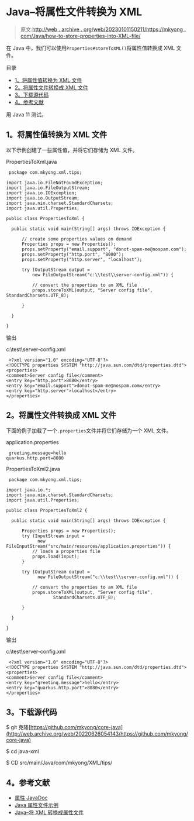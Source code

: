 # Java–将属性文件转换为 XML

> 原文:[http://web . archive . org/web/20230101150211/https://mkyong . com/Java/how-to-store-properties-into-XML-file/](http://web.archive.org/web/20230101150211/https://mkyong.com/java/how-to-store-properties-into-xml-file/)

在 Java 中，我们可以使用`Properties#storeToXML()`将属性值转换成 XML 文件。

目录

*   [1。将属性值转换为 XML 文件](#convert-properties-values-to-xml-file)
*   [2。将属性文件转换成 XML 文件](#convert-a-properties-file-to-an-xml-file)
*   [3。下载源代码](#download-source-code)
*   [4。参考文献](#references)

用 Java 11 测试。

## 1。将属性值转换为 XML 文件

以下示例创建了一些属性值，并将它们存储为 XML 文件。

PropertiesToXml.java

```
 package com.mkyong.xml.tips;

import java.io.FileNotFoundException;
import java.io.FileOutputStream;
import java.io.IOException;
import java.io.OutputStream;
import java.nio.charset.StandardCharsets;
import java.util.Properties;

public class PropertiesToXml {

  public static void main(String[] args) throws IOException {

      // create some properties values on demand
      Properties props = new Properties();
      props.setProperty("email.support", "donot-spam-me@nospam.com");
      props.setProperty("http.port", "8080");
      props.setProperty("http.server", "localhost");

      try (OutputStream output =
          new FileOutputStream("c:\\test\\server-config.xml")) {

          // convert the properties to an XML file
          props.storeToXML(output, "Server config file", StandardCharsets.UTF_8);

      }

  }

} 
```

输出

c:\\test\\server-config.xml

```
 <?xml version="1.0" encoding="UTF-8"?>
<!DOCTYPE properties SYSTEM "http://java.sun.com/dtd/properties.dtd">
<properties>
<comment>Server config file</comment>
<entry key="http.port">8080</entry>
<entry key="email.support">donot-spam-me@nospam.com</entry>
<entry key="http.server">localhost</entry>
</properties> 
```

## 2。将属性文件转换成 XML 文件

下面的例子加载了一个`.properties`文件并将它们存储为一个 XML 文件。

application.properties

```
 greeting.message=hello
quarkus.http.port=8080 
```

PropertiesToXml2.java

```
 package com.mkyong.xml.tips;

import java.io.*;
import java.nio.charset.StandardCharsets;
import java.util.Properties;

public class PropertiesToXml2 {

  public static void main(String[] args) throws IOException {

      Properties props = new Properties();
      try (InputStream input =
            new FileInputStream("src/main/resources/application.properties")) {
          // loads a properties file
          props.load(input);
      }

      try (OutputStream output =
            new FileOutputStream("c:\\test\\server-config.xml")) {

          // convert the properties to an XML file
          props.storeToXML(output, "Server config file",
                  StandardCharsets.UTF_8);

      }

  }

} 
```

输出

c:\\test\\server-config.xml

```
 <?xml version="1.0" encoding="UTF-8"?>
<!DOCTYPE properties SYSTEM "http://java.sun.com/dtd/properties.dtd">
<properties>
<comment>Server config file</comment>
<entry key="greeting.message">hello</entry>
<entry key="quarkus.http.port">8080</entry>
</properties> 
```

## 3。下载源代码

$ git 克隆[https://github.com/mkyong/core-java](http://web.archive.org/web/20220626054143/https://github.com/mkyong/core-java)

$ cd java-xml

$ CD src/main/Java/com/mkyong/XML/tips/

## 4。参考文献

*   [属性 JavaDoc](http://web.archive.org/web/20220626054143/https://docs.oracle.com/en/java/javase/11/docs/api/java.base/java/util/Properties.html)
*   [Java 属性文件示例](http://web.archive.org/web/20220626054143/https://mkyong.com/java/java-properties-file-examples/)
*   [Java–将 XML 转换成属性文件](http://web.archive.org/web/20220626054143/https://mkyong.com/java/how-to-load-properties-from-xml-file/)

<input type="hidden" id="mkyong-current-postId" value="6855">